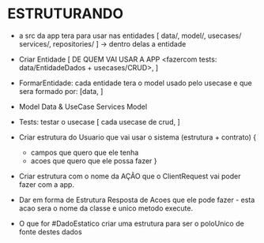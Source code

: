 # ESTRUTURANDO
- a src da app tera para usar nas entidades [ data/, model/, usecases/ services/, repositories/ ] -> dentro delas a entidade
- Criar Entidade [  DE QUEM VAI USAR A APP <fazercom tests: data/EntidadeDados + usecases/CRUD>, ]
- FormarEntidade: cada entidade tera o model usado pelo usecase e que sera formado por: [data, ]
- Model <usa> Data & UseCase <usa> Services <usa> Model
- Tests: testar o usecase [ cada usecase de crud, ]






- Criar estrutura do Usuario que vai usar o sistema (estrutura + contrato) {
  - campos que quero que ele tenha
  - acoes que quero que ele possa fazer
  }


- Criar estrutura com o nome da AÇÃO que o ClientRequest vai poder fazer com a app.
- Dar em forma de Estrutura Resposta de Acoes que ele pode fazer - esta acao sera o nome da classe e unico metodo execute.
- O que for #DadoEstatico criar uma estrutura para ser o poloUnico de fonte destes dados
